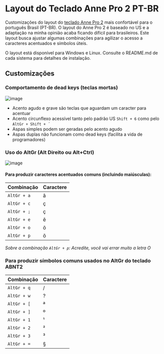 # Layout do Teclado Anne Pro 2 PT-BR

Customizações do layout do [teclado Anne Pro 2](https://www.annepro.net/) mais confortável para o português Brasil (PT-BR). O layout do Anne Pro 2 é baseado no US e a adaptação na minha opinião acaba ficando difícil para brasileiros. Este layout busca ajustar algumas combinações para agilizar o acesso a caracteres acentuados e símbolos úteis.

O layout está disponível para Windows e Linux. Consulte o README.md de cada sistema para detalhes de instalação.

## Customizações

### Comportamento de dead keys (teclas mortas)

![image](https://user-images.githubusercontent.com/4236481/161198108-0836711b-2ab5-41aa-8ebb-103f00fea739.png)

- Acento agudo e grave são teclas que aguardam um caracter para acentuar
- Acento circunflexo acessível tanto pelo padrão US `Shift + 6` como pelo `AltGr + Shift + ´`
- Aspas simples podem ser geradas pelo acento agudo
- Aspas duplas não funcionam como dead keys (facilita a vida de programadores)

### Uso do AltGr (Alt Direito ou Alt+Ctrl)

![image](https://user-images.githubusercontent.com/4236481/161197352-70b1ec3f-418f-42c6-a136-b35552ae14b0.png)

#### Para produzir caracteres acentuados comuns (incluindo maiúsculas):

| Combinação | Caractere |
|------------|-----------|
| `AltGr + a`  |     ã     |
| `AltGr + c`  |     ç     |
| `AltGr + ;`  |     ç     |
| `AltGr + e`  |     ê     |
| `AltGr + o`  |     õ     |
| `AltGr + p`  |     õ     |

_Sobre a combinação `AltGr + p`: Acredite, você vai errar muito a letra O_

### Para produzir símbolos comuns usados no AltGr do teclado ABNT2

| Combinação | Caractere |
|------------|-----------|
| `AltGr + q`  |     /     |
| `AltGr + w`  |     ?     |
| `AltGr + [`  |     ª     |
| `AltGr + ]`  |     º     |
| `AltGr + 1`  |     ¹     |
| `AltGr + 2`  |     ²     |
| `AltGr + 3`  |     ³     |
| `AltGr + =`  |     §     |



